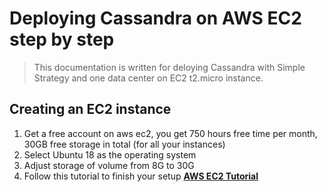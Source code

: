 # Deploying Cassandra on AWS EC2 step by step
> This documentation is written for deloying Cassandra with Simple Strategy and one data center on EC2 t2.micro instance.

## Creating an EC2 instance
1. Get a free account on aws ec2, you get 750 hours free time per month, 30GB free storage in total (for all your instances)
2. Select Ubuntu 18 as the operating system
3. Adjust storage of volume from 8G to 30G
4. Follow this tutorial to finish your setup
[**AWS EC2 Tutorial**](https://www.ybrikman.com/writing/2015/11/11/running-docker-aws-ground-up/)
